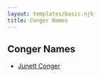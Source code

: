 ```yaml
---
layout: templates/basic.njk
title: Conger Names
---
```

## Conger Names
- [Junett Conger](/people/5/55321016)